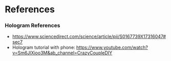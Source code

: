 # References

### Hologram References 
* https://www.sciencedirect.com/science/article/pii/S0167739X17316047#sec7
* Hologram tutorial with phone: https://www.youtube.com/watch?v=Sm6JlXioo3M&ab_channel=CrazyCoupleDIY
